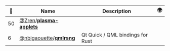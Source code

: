 |:star2: | Name | Description | 🌍|
|---|---|---|---|
|50|[@Zren](https://github.com/Zren)/[**plasma-applets**](https://github.com/Zren/plasma-applets)|||
|6|[@nbigaouette](https://github.com/nbigaouette)/[**qmlrsng**](https://github.com/nbigaouette/qmlrsng)|Qt Quick / QML bindings for Rust||

